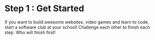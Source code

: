 # Step 1 : Get Started

If you want to build awesome websites, video games and learn to code, start a software club at your school! Challenge each other to finish each step. Who will finish first!